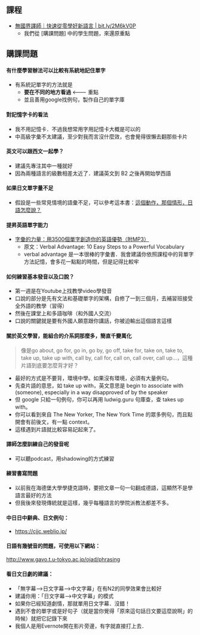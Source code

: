 
## 課程
- [無國界譯師｜快速從零學好新語言 | bit.ly/2M6kV0P](https://bit.ly/2M6kV0P)
  - 我們從 [購課問題] 中的學生問題，來還原重點

## 購課問題

#### 有什麼學習辦法可以比較有系統地記住單字
- 有系統記單字的方法就是
  - **要在不同的地方看過** <--- 重點
  - 並且善用google找例句，製作自己的單字庫

#### 對記憶字卡的看法
- 我不用記憶卡．不過我想常用字用記憶卡大概是可以的
- 中高級字彙不太建議，至少對我而言沒什麼效，也會覺得很懶去翻那些卡片

#### 英文可以跟西文一起學？
- 建議先專注其中一種就好
- 因為兩種語言的級數相差太近了．建議英文到 B2 之後再開始學西語

#### 如果日文單字量不足
- 假設是一些常見情境的語彙不足，可以參考這本書：[這個動作，那個情形，日語怎麼說？](https://www.books.com.tw/products/0010762216)

#### 提昇英語單字能力
- [字彙的力量：用3500個單字創造你的英語優勢（附MP3）](https://www.books.com.tw/products/0010495790)
  - 原文：Verbal Advantage: 10 Easy Steps to a Powerful Vocabulary
  - verbal advantage 是一本很棒的字彙書．我會建議你依照課程中的背單字方法記憶，會多花一點點的時間，但是記得比較牢

#### 如何練習基本發音以及口說？
- 第一週是在Youtube上找教學video學發音
- 口說的部分是先有文法和基礎單字的架構，自修了一到三個月，去補習班接受全外語的教學（習得）
- 然後在課堂上和多語咖啡（和外國人交流）
- 口說的關鍵就是要有外國人願意跟你講話，你被迫輸出這個語言這樣

#### 關於英文學習，能組合的介系詞那麼多，簡直千變萬化
> 像是go about, go for, go in, go by, go off, take for, take on, take to, take up, take up with, call by, call for, call on, call over, call up...，這種片語到底要怎麼背才好？
- 最好的方式是不要背，環境中學。如果沒有環境，必須有大量例句。
- 先查片語的意思，如 take up with，英文意思是 begin to associate with (someone), especially in a way disapproved of by the speaker
- 但 google 只給一句例句，你可以再用 ludwig.guru 句庫查，查 takes up with。
- 你可以看到來自 The New Yorker, The New York Time 的眾多例句，而且點開會有前後文，有一點 context。
- 這樣遇到片語就比較容易記起來了。

#### 譯師怎麼訓練自己的發音呢
- 可以聽podcast，用shadowing的方式練習

#### 練習書寫問題
- 以前我在海德堡大學學捷克語時，要把文章一句一句翻成德語，這顯然不是學語言最好的方法
- 但我後來發現傳統就是這樣，幾乎每種語言的學院派教法都差不多。

#### 中日日中辭典、日文例句：
- https://cjjc.weblio.jp/

#### 日語有幾號音的問題，可使用以下網站：
http://www.gavo.t.u-tokyo.ac.jp/ojad/phrasing

#### 看日文日劇的建議：
- 「無字幕—>日文字幕—>中文字幕」在有N2的同學效果會比較好
- 建議你用：「日文字幕—>中文字幕」的模式
- 如果你已經知道劇情，那就單用日文字幕．沒錯！
- 遇到不會的單字或是好句子（就是當你覺得「原來這句話日文要這麼說啊」的時候）就把它記錄下來
- 我個人是用Evernote開在影片旁邊，有字就直接打上去．
